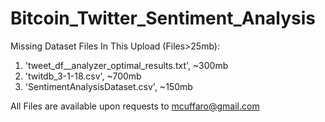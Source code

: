 # Bitcoin_Twitter_Sentiment_Analysis

Missing Dataset Files In This Upload (Files>25mb):

1) 'tweet_df__analyzer_optimal_results.txt', ~300mb
2) 'twitdb_3-1-18.csv', ~700mb
3) 'SentimentAnalysisDataset.csv', ~150mb

All Files are available upon requests to mcuffaro@gmail.com
